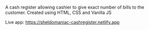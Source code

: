 A cash register allowing cashier to give exact number of bills to the customer. Created using HTML, CSS and Vanilla JS

Live app: https://sheldomaniac-cashregister.netlify.app
